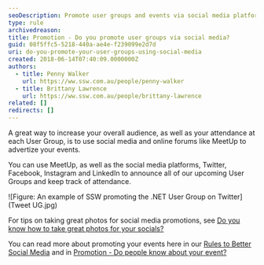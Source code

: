 ```yaml
---
seoDescription: Promote user groups and events via social media platforms like Twitter, Facebook, Instagram, and LinkedIn to increase overall audience and attendance.
type: rule
archivedreason:
title: Promotion - Do you promote user groups via social media?
guid: 08f5ffc5-5218-440a-ae4e-f239099e2d7d
uri: do-you-promote-your-user-groups-using-social-media
created: 2018-06-14T07:40:09.0000000Z
authors:
  - title: Penny Walker
    url: https://ww.ssw.com.au/people/penny-walker
  - title: Brittany Lawrence
    url: https://ww.ssw.com.au/people/brittany-lawrence
related: []
redirects: []
---
```


A great way to increase your overall audience, as well as your attendance at each User Group, is to use social media and online forums like MeetUp to advertize your events.

You can use MeetUp, as well as the social media platforms, Twitter, Facebook, Instagram and LinkedIn to announce all of our upcoming User Groups and keep track of attendance.

<!--endintro-->

![Figure: An example of SSW promoting the .NET User Group on Twitter](Tweet UG.jpg)

For tips on taking great photos for social media promotions, see [Do you know how to take great photos for your socials?](/know-how-to-take-great-photos-for-your-socials)

You can read more about promoting your events here in our [Rules to Better Social Media](/rules-to-better-social-media) and in [Promotion - Do people know about your event?](/promotion-do-people-know-about-your-event)
